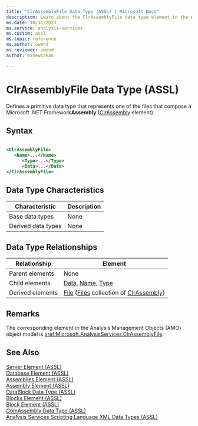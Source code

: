 ```yaml
---
title: "ClrAssemblyFile Data Type (ASSL) | Microsoft Docs"
description: Learn about the ClrAssemblyFile data type element in the Analysis Services Scripting Language (ASSL) schema.
ms.date: 10/31/2023
ms.service: analysis-services
ms.custom: assl
ms.topic: reference
ms.author: owend
ms.reviewer: owend
author: minewiskan

---
```

# ClrAssemblyFile Data Type (ASSL)

  Defines a primitive data type that represents one of the files that compose a Microsoft .NET Framework**Assembly** ([ClrAssembly](clrassembly-data-type-assl.md) element).  
  
## Syntax  
  
```xml  
  
<ClrAssemblyFile>  
   <Name>...</Name>  
      <Type>...</Type>  
      <Data>...</Data>  
</ClrAssemblyFile>  
```  
  
## Data Type Characteristics  
  
|Characteristic|Description|  
|--------------------|-----------------|  
|Base data types|None|  
|Derived data types|None|  
  
## Data Type Relationships  
  
|Relationship|Element|  
|------------------|-------------|  
|Parent elements|None|  
|Child elements|[Data](../objects/data-element-assl.md), [Name](../properties/name-element-assl.md), [Type](../properties/type-element-clrassemblyfile-assl.md)|  
|Derived elements|[File](../objects/file-element-assl.md) ([Files](../collections/files-element-assl.md) collection of [ClrAssembly](clrassembly-data-type-assl.md))|  
  
## Remarks  
 The corresponding element in the Analysis Management Objects (AMO) object model is <xref:Microsoft.AnalysisServices.ClrAssemblyFile>.  
  
## See Also  
 [Server Element &#40;ASSL&#41;](../objects/server-element-assl.md)   
 [Database Element &#40;ASSL&#41;](../objects/database-element-assl.md)   
 [Assemblies Element &#40;ASSL&#41;](../collections/assemblies-element-assl.md)   
 [Assembly Element &#40;ASSL&#41;](../objects/assembly-element-assl.md)   
 [DataBlock Data Type &#40;ASSL&#41;](datablock-data-type-assl.md)   
 [Blocks Element &#40;ASSL&#41;](../collections/blocks-element-assl.md)   
 [Block Element &#40;ASSL&#41;](../objects/block-element-assl.md)   
 [ComAssembly Data Type &#40;ASSL&#41;](comassembly-data-type-assl.md)   
 [Analysis Services Scripting Language XML Data Types &#40;ASSL&#41;](analysis-services-scripting-language-xml-data-types-assl.md)  
  
  
